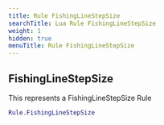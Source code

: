 ```yaml
---
title: Rule FishingLineStepSize
searchTitle: Lua Rule FishingLineStepSize
weight: 1
hidden: true
menuTitle: Rule FishingLineStepSize
---
```

## FishingLineStepSize

This represents a FishingLineStepSize Rule
```lua
Rule.FishingLineStepSize
```